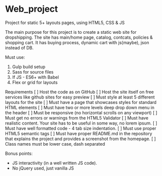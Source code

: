 # Web_project
Project for static 5+ layouts pages, using HTML5, CSS &amp; JS

The main purpose for this project is to create a static web site for dropshipping.
The site has main/home page, catalog, contcats, policies & shopping cart.
It has buying process, dynamic cart with js(maybe), json instead of DB.

Must use:
1. Gulp build setup
2. Sass for source files
3. If JS - ES6+ with Babel
4. Flex or grid for layouts
 
Requirements
[ ] Host the code as on GitHub
[ ] Host the site itself on free services like github sites for easy preview
[ ] Must style at least 5 different layouts for the site
[ ] Must have a page that showcases styles for standard HTML elements
[ ] Must have two or more levels deep drop down menu in the header
[ ] Must be responsive (no horizontal scrolls on any viewport)
[ ] Must get no errors or warnings from the HTML5 Validator
[ ] Must have realistic content. Your site has to be useful in some way, no lorem ipsum.
[ ] Must have well formatted code - 4 tab size indentation.
[ ] Must use proper HTML5 semantic tags
[ ] Must have proper README.md in the repository that explains the project and provides a screenshot from the homepage.
[ ] Class names must be lower case, dash separated
 
Bonus points:
* JS interactivity (in a well written JS code).
* No jQuery used, just vanilla JS
